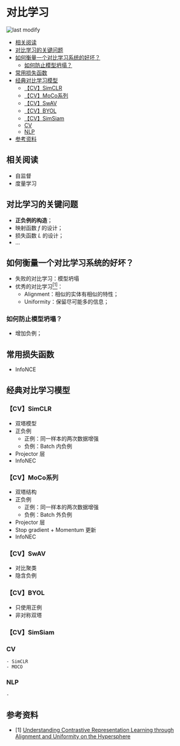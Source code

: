 对比学习
===
<!--START_SECTION:badge-->

![last modify](https://img.shields.io/static/v1?label=last%20modify&message=2022-07-27%2014:30:06&color=yellowgreen&style=flat-square)

<!--END_SECTION:badge-->

- [相关阅读](#相关阅读)
- [对比学习的关键问题](#对比学习的关键问题)
- [如何衡量一个对比学习系统的好坏？](#如何衡量一个对比学习系统的好坏)
    - [如何防止模型坍塌？](#如何防止模型坍塌)
- [常用损失函数](#常用损失函数)
- [经典对比学习模型](#经典对比学习模型)
    - [【CV】SimCLR](#cvsimclr)
    - [【CV】MoCo系列](#cvmoco系列)
    - [【CV】SwAV](#cvswav)
    - [【CV】BYOL](#cvbyol)
    - [【CV】SimSiam](#cvsimsiam)
    - [CV](#cv)
    - [NLP](#nlp)
- [参考资料](#参考资料)

相关阅读
---
- 自监督
- 度量学习


## 对比学习的关键问题
- **正负例的构造**；
- 映射函数 $f$ 的设计；
- 损失函数 $L$ 的设计；
- ...


## 如何衡量一个对比学习系统的好坏？
- 失败的对比学习：模型坍塌
- 优秀的对比学习[$^{[1]}$](#ref1)：
    - Alignment：相似的实体有相似的特性；
    - Uniformity：保留尽可能多的信息；

### 如何防止模型坍塌？
- 增加负例；


## 常用损失函数
- InfoNCE


## 经典对比学习模型

### 【CV】SimCLR
<!-- 模型结构（待补充） -->

- 双塔模型
- 正负例
    - 正例：同一样本的两次数据增强
    - 负例：Batch 内负例
- Projector 层
- InfoNEC

### 【CV】MoCo系列
- 双塔结构
- 正负例
    - 正例：同一样本的两次数据增强
    - 负例：Batch 外负例
- Projector 层
- Stop gradient + Momentum 更新
- InfoNEC

### 【CV】SwAV
- 对比聚类
- 隐含负例

### 【CV】BYOL
- 只使用正例
- 非对称双塔

### 【CV】SimSiam


### CV
    - SimCLR
    - MOCO
### NLP
    - 

## 参考资料
- <a name="ref1"> $[1]$ </a> [Understanding Contrastive Representation Learning through Alignment and Uniformity on the Hypersphere](https://arxiv.org/abs/2005.10242)